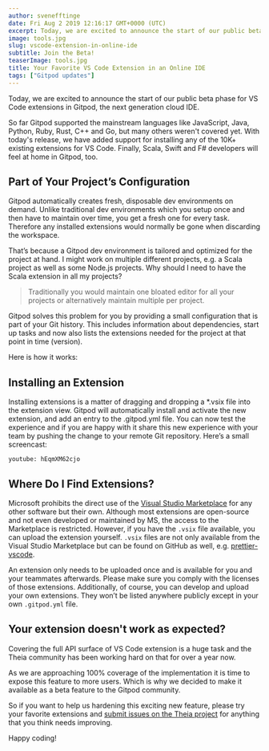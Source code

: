 ```yaml
---
author: svenefftinge
date: Fri Aug 2 2019 12:16:17 GMT+0000 (UTC)
excerpt: Today, we are excited to announce the start of our public beta phase for VS Code extensions in Gitpod, the next generation cloud IDE. So far
image: tools.jpg
slug: vscode-extension-in-online-ide
subtitle: Join the Beta!
teaserImage: tools.jpg
title: Your Favorite VS Code Extension in an Online IDE
tags: ["Gitpod updates"]
---
```


<script context="module">
  export const prerender = true;
</script>

Today, we are excited to announce the start of our public beta phase for VS Code extensions in Gitpod, the next generation cloud IDE.

So far Gitpod supported the mainstream languages like JavaScript, Java, Python, Ruby, Rust, C++ and Go, but many others weren't covered yet. With today's release, we have added support for installing any of the 10K+ existing extensions for VS Code. Finally, Scala, Swift and F# developers will feel at home in Gitpod, too.

## Part of Your Project’s Configuration

Gitpod automatically creates fresh, disposable dev environments on demand. Unlike traditional dev environments which you setup once and then have to maintain over time, you get a fresh one for every task. Therefore any installed extensions would normally be gone when discarding the workspace.

That’s because a Gitpod dev environment is tailored and optimized for the project at hand. I might work on multiple different projects, e.g. a Scala project as well as some Node.js projects. Why should I need to have the Scala extension in all my projects?

> Traditionally you would maintain one bloated editor for all your projects or alternatively maintain multiple per project.

Gitpod solves this problem for you by providing a small configuration that is part of your Git history. This includes information about dependencies, start up tasks and now also lists the extensions needed for the project at that point in time (version).

Here is how it works:

## Installing an Extension

Installing extensions is a matter of dragging and dropping a \*.vsix file into the extension view. Gitpod will automatically install and activate the new extension, and add an entry to the .gitpod.yml file. You can now test the experience and if you are happy with it share this new experience with your team by pushing the change to your remote Git repository.
Here’s a small screencast:

`youtube: hEqmXM62cjo`

## Where Do I Find Extensions?

Microsoft prohibits the direct use of the [Visual Studio Marketplace](https://marketplace.visualstudio.com/vscode) for any other software but their own. Although most extensions are open-source and not even developed or maintained by MS, the access to the Marketplace is restricted.
However, if you have the `.vsix` file available, you can upload the extension yourself. `.vsix` files are not only available from the Visual Studio Marketplace but can be found on GitHub as well, e.g. [prettier-vscode](https://github.com/prettier/prettier-vscode/releases).

An extension only needs to be uploaded once and is available for you and your teammates afterwards. Please make sure you comply with the licenses of those extensions.
Additionally, of course, you can develop and upload your own extensions. They won’t be listed anywhere publicly except in your own `.gitpod.yml` file.

## Your extension doesn't work as expected?

Covering the full API surface of VS Code extension is a huge task and the Theia community has been working hard on that for over a year now.

As we are approaching 100% coverage of the implementation it is time to expose this feature to more users. Which is why we decided to make it available as a beta feature to the Gitpod community.

So if you want to help us hardening this exciting new feature, please try your favorite extensions and [submit issues on the Theia project](https://github.com/theia-ide/theia/issues/new) for anything that you think needs improving.

Happy coding!
